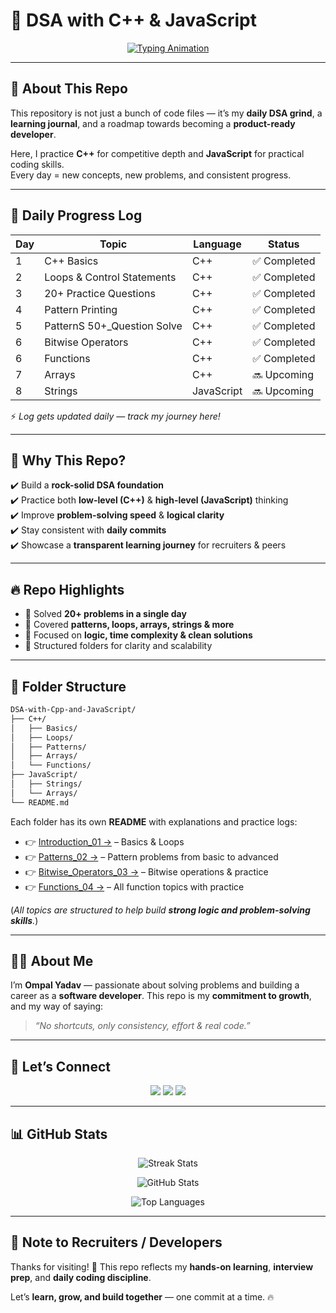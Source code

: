 # 🚀 DSA with C++ & JavaScript

<p align="center">
  <a href="https://git.io/typing-svg">
    <img src="https://readme-typing-svg.herokuapp.com?font=Fira+Code&size=22&pause=1000&color=36BCF7&center=true&vCenter=true&width=700&lines=💻+Consistency+%2B+Code+%3D+Growth;🚀+DSA+in+C%2B%2B+%26+JavaScript;🎯+Logic+Building+Daily;🔥+Becoming+Interview+Ready" alt="Typing Animation" />
  </a>
</p>  

---

## 📖 About This Repo  

This repository is not just a bunch of code files — it’s my **daily DSA grind**, a **learning journal**, and a roadmap towards becoming a **product-ready developer**.  

Here, I practice **C++** for competitive depth and **JavaScript** for practical coding skills.  
Every day = new concepts, new problems, and consistent progress.  

---

## 📅 Daily Progress Log  

| Day | Topic                      | Language   | Status       |
| --- | -------------------------- | ---------- | -----------  |
| 1   | C++ Basics                 | C++        | ✅ Completed |
| 2   | Loops & Control Statements | C++        | ✅ Completed |
| 3   | 20+ Practice Questions     | C++        | ✅ Completed |
| 4   | Pattern Printing           | C++        | ✅ Completed |
| 5   | PatternS 50+_Question Solve| C++        | ✅ Completed |
| 6   | Bitwise Operators          | C++        | ✅ Completed |
| 6   | Functions                  | C++        | ✅ Completed |
| 7   | Arrays                     | C++        | 🔜 Upcoming  |
| 8   | Strings                    | JavaScript | 🔜 Upcoming  |

⚡ *Log gets updated daily — track my journey here!*  

---

## 🌟 Why This Repo?  

✔️ Build a **rock-solid DSA foundation**  
✔️ Practice both **low-level (C++)** & **high-level (JavaScript)** thinking  
✔️ Improve **problem-solving speed** & **logical clarity**  
✔️ Stay consistent with **daily commits**  
✔️ Showcase a **transparent learning journey** for recruiters & peers  

---

## 🔥 Repo Highlights  

- 🚀 Solved **20+ problems in a single day**  
- 🎯 Covered **patterns, loops, arrays, strings & more**  
- 🧠 Focused on **logic, time complexity & clean solutions**  
- 📂 Structured folders for clarity and scalability  

---

## 📂 Folder Structure  

```bash
DSA-with-Cpp-and-JavaScript/
├── C++/
│   ├── Basics/
│   ├── Loops/
│   ├── Patterns/
│   ├── Arrays/
│   └── Functions/
├── JavaScript/
│   ├── Strings/
│   └── Arrays/
└── README.md
````
Each folder has its own **README** with explanations and practice logs:

* 👉 [Introduction\_01 →](./C++/Introduction_01) – Basics & Loops
* 👉 [Patterns\_02 →](./C++/Patterns_02) – Pattern problems from basic to advanced
* 👉 [Bitwise\_Operators\_03 →](./C++/Bitwise_Operators_03) – Bitwise operations & practice
* 👉 [Functions\_04 →](./C++/Functions_04) – All function topics with practice

(*All topics are structured to help build **strong logic and problem-solving skills**.*)


---

## 🙋‍♂️ About Me

I’m **Ompal Yadav** — passionate about solving problems and building a career as a **software developer**.
This repo is my **commitment to growth**, and my way of saying:

> *“No shortcuts, only consistency, effort & real code.”*

---

## 🤝 Let’s Connect

<p align="center">
  <a href="mailto:ompalyadav.dev@gmail.com"><img src="https://img.shields.io/badge/Gmail-D14836?style=for-the-badge&logo=gmail&logoColor=white"/></a>
  <a href="https://linkedin.com/in/OmpalYadav-dev"><img src="https://img.shields.io/badge/LinkedIn-0A66C2?style=for-the-badge&logo=linkedin&logoColor=white"/></a>
  <a href="https://github.com/OmpalYadav"><img src="https://img.shields.io/badge/GitHub-181717?style=for-the-badge&logo=github&logoColor=white"/></a>
</p>  

---

## 📊 GitHub Stats

<p align="center"> <img src="https://streak-stats.demolab.com?user=OmpalYadav&theme=tokyonight&hide_border=true" alt="Streak Stats" /> </p> <p align="center"> <img src="https://github-readme-stats.vercel.app/api?username=OmpalYadav&show_icons=true&theme=tokyonight" alt="GitHub Stats" /> </p> <p align="center"> <img src="https://github-readme-stats.vercel.app/api/top-langs/?username=OmpalYadav&layout=compact&theme=tokyonight" alt="Top Languages" /> </p>

---

## 🚨 Note to Recruiters / Developers

Thanks for visiting! 👋
This repo reflects my **hands-on learning**, **interview prep**, and **daily coding discipline**.

Let’s **learn, grow, and build together** — one commit at a time. 🔥

```

